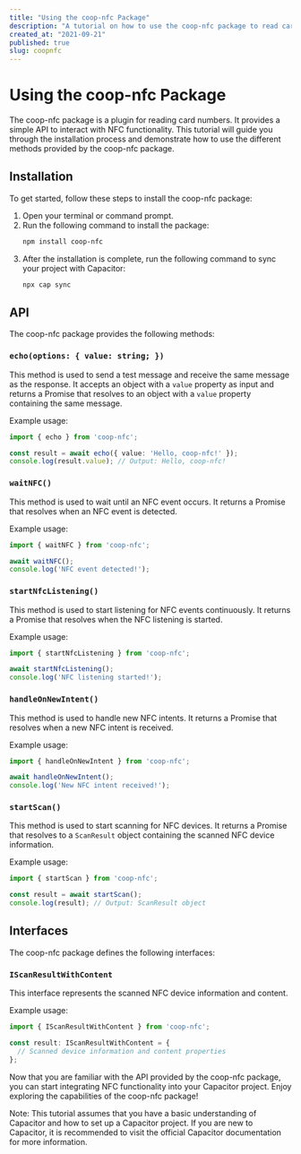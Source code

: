 ```yaml
---
title: "Using the coop-nfc Package"
description: "A tutorial on how to use the coop-nfc package to read card numbers"
created_at: "2021-09-21"
published: true
slug: coopnfc
---
```


# Using the coop-nfc Package

The coop-nfc package is a plugin for reading card numbers. It provides a simple API to interact with NFC functionality. This tutorial will guide you through the installation process and demonstrate how to use the different methods provided by the coop-nfc package.

## Installation

To get started, follow these steps to install the coop-nfc package:

1. Open your terminal or command prompt.
2. Run the following command to install the package:
   ```bash
   npm install coop-nfc
   ```
3. After the installation is complete, run the following command to sync your project with Capacitor:
   ```bash
   npx cap sync
   ```

## API

The coop-nfc package provides the following methods:

### `echo(options: { value: string; })`

This method is used to send a test message and receive the same message as the response. It accepts an object with a `value` property as input and returns a Promise that resolves to an object with a `value` property containing the same message.

Example usage:
```typescript
import { echo } from 'coop-nfc';

const result = await echo({ value: 'Hello, coop-nfc!' });
console.log(result.value); // Output: Hello, coop-nfc!
```

### `waitNFC()`

This method is used to wait until an NFC event occurs. It returns a Promise that resolves when an NFC event is detected.

Example usage:
```typescript
import { waitNFC } from 'coop-nfc';

await waitNFC();
console.log('NFC event detected!');
```

### `startNfcListening()`

This method is used to start listening for NFC events continuously. It returns a Promise that resolves when the NFC listening is started.

Example usage:
```typescript
import { startNfcListening } from 'coop-nfc';

await startNfcListening();
console.log('NFC listening started!');
```

### `handleOnNewIntent()`

This method is used to handle new NFC intents. It returns a Promise that resolves when a new NFC intent is received.

Example usage:
```typescript
import { handleOnNewIntent } from 'coop-nfc';

await handleOnNewIntent();
console.log('New NFC intent received!');
```

### `startScan()`

This method is used to start scanning for NFC devices. It returns a Promise that resolves to a `ScanResult` object containing the scanned NFC device information.

Example usage:
```typescript
import { startScan } from 'coop-nfc';

const result = await startScan();
console.log(result); // Output: ScanResult object
```

## Interfaces

The coop-nfc package defines the following interfaces:

### `IScanResultWithContent`

This interface represents the scanned NFC device information and content.

Example usage:
```typescript
import { IScanResultWithContent } from 'coop-nfc';

const result: IScanResultWithContent = {
  // Scanned device information and content properties
};
```

Now that you are familiar with the API provided by the coop-nfc package, you can start integrating NFC functionality into your Capacitor project. Enjoy exploring the capabilities of the coop-nfc package!

Note: This tutorial assumes that you have a basic understanding of Capacitor and how to set up a Capacitor project. If you are new to Capacitor, it is recommended to visit the official Capacitor documentation for more information.